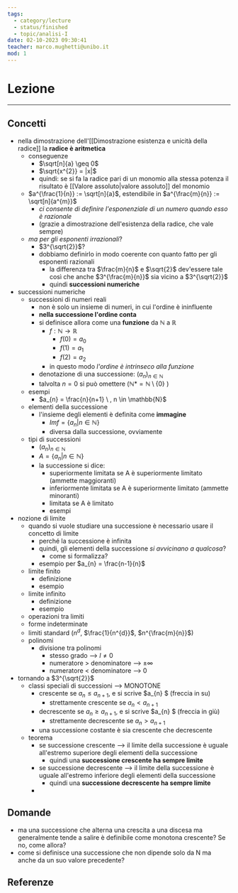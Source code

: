 ```yaml
---
tags:
  - category/lecture
  - status/finished
  - topic/analisi-I
date: 02-10-2023 09:30:41
teacher: marco.mughetti@unibo.it
mod: 1
---
```

# Lezione
---
## Concetti
- nella dimostrazione dell'[[Dimostrazione esistenza e unicità della radice]] la **radice è aritmetica**
	- conseguenze
		- $\sqrt[n]{a} \geq 0$
		- $\sqrt{x^{2}} = |x|$
		- quindi: se si fa la radice pari di un monomio alla stessa potenza il risultato è [[Valore assoluto|valore assoluto]] del monomio
	- $a^{\frac{1}{n}} := \sqrt[n]{a}$, estendibile in $a^{\frac{m}{n}} := \sqrt[n]{a^{m}}$
		- _ci consente di definire l'esponenziale di un numero quando esso è razionale_
		- (grazie a dimostrazione dell'esistenza della radice, che vale sempre)
	- _ma per gli esponenti irrazionali_?
		- $3^{\sqrt{2}}$?
		- dobbiamo definirlo in modo coerente con quanto fatto per gli esponenti razionali
			- la differenza tra $\frac{m}{n}$ e $\sqrt{2}$ dev'essere tale così che anche $3^{\frac{m}{n}}$ sia vicino a $3^{\sqrt{2}}$
			- quindi **successioni numeriche**
- successioni numeriche
	- successioni di numeri reali
		- non è solo un insieme di numeri, in cui l'ordine è ininfluente
		- **nella successione l'ordine conta**
		- si definisce allora come una **funzione** da $\mathbb{N}$ a $\mathbb{R}$
			- $f: \mathbb{N} \to \mathbb{R}$
				- $f(0) = a_{0}$
				- $f(1) = a_{1}$
				- $f(2) = a_{2}$
			- in questo modo _l'ordine è intrinseco alla funzione_
		- denotazione di una successione: ${(a_{n})}_{n \in \mathbb{N}}$
		- talvolta $n=0$ si può omettere ($\mathbb{N}* = \mathbb{N} \setminus \{0\}$ )
	- esempi
		- $a_{n} = \frac{n}{n+1} \ , n \in \mathbb{N}$
	- elementi della successione
		- l'insieme degli elementi è definita come **immagine**
			- $Imf = \{a_{n} | n \in \mathbb{N}\}$
			- diversa dalla successione, ovviamente
	- tipi di successioni
		- ${(a_{n})}_{n \in \mathbb{N}}$
		- $A = \{a_{n} | n \in \mathbb{N}\}$
		- la successione si dice:
			- superiormente limitata se A è superiormente limitato (ammette maggioranti)
			- inferiormente limitata se A è superiormente limitato (ammette minoranti)
			- limitata se A è limitato
			- esempi
- nozione di limite
	- quando si vuole studiare una successione è necessario usare il concetto di limite
		- perché la successione è infinita
		- quindi, gli elementi della successione _si avvicinano a qualcosa_?
			- come si formalizza?
		- esempio per $a_{n} = \frac{n-1}{n}$
	- limite finito
		- definizione
		- esempio
	- limite infinito
		- definizione
		- esempio
	- operazioni tra limiti
	- forme indeterminate
	- limiti standard ($n^{d}$, $\frac{1}{n^{d}}$, $n^{\frac{m}{n}}$)
	- polinomi
		- divisione tra polinomi
			- stesso grado --> $l \neq 0$
			- numeratore > denominatore --> $\pm \infty$
			- numeratore < denominatore --> 0
- tornando a $3^{\sqrt{2}}$
	- classi speciali di successioni --> MONOTONE
		- crescente se $a_{n} \leq a_{n+1}$, e si scrive $a_{n} $ (freccia in su)
			- strettamente crescente se $a_{n} < a_{n+1}$
		- decrescente se $a_{n} \geq a_{n+1}$, e si scrive $a_{n} $ (freccia in giù)
			- strettamente decrescente se $a_{n} > a_{n+1}$
		- una successione costante è sia crescente che decrescente
	- teorema
		- se successione crescente --> il limite della successione è uguale all'estremo superiore degli elementi della successione
			- quindi una **successione crescente ha sempre limite**
		- se successione decrescente --> il limite della successione è uguale all'estremo inferiore degli elementi della successione
			- quindi una **successione decrescente ha sempre limite**
		- 

## Domande
- ma una successione che alterna una crescita a una discesa ma generalmente tende a salire è definibile come monotona crescente? Se no, come allora?
- come si definisce una successione che non dipende solo da N ma anche da un suo valore precedente?

## Referenze
